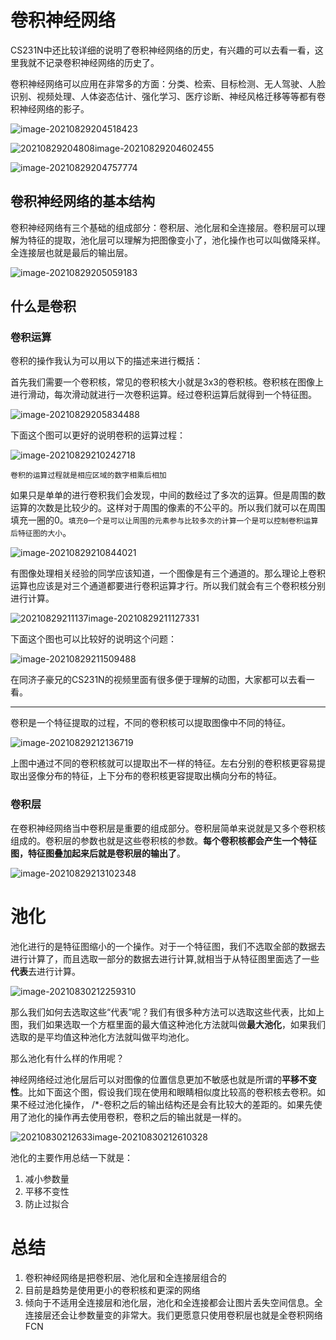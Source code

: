 # 卷积神经网络

CS231N中还比较详细的说明了卷积神经网络的历史，有兴趣的可以去看一看，这里我就不记录卷积神经网络的历史了。

卷积神经网络可以应用在非常多的方面：分类、检索、目标检测、无人驾驶、人脸识别、视频处理、人体姿态估计、强化学习、医疗诊断、神经风格迁移等等都有卷积神经网络的影子。

![image-20210829204518423](images/20210829204814image-20210829204518423.png)

![20210829204808image-20210829204602455](images/20210829204808image-20210829204602455.png)

![image-20210829204757774](images/20210829204759image-20210829204757774.png)

## 卷积神经网络的基本结构

卷积神经网络有三个基础的组成部分：卷积层、池化层和全连接层。卷积层可以理解为特征的提取，池化层可以理解为把图像变小了，池化操作也可以叫做降采样。全连接层也就是最后的输出层。

![image-20210829205059183](image/image-20210829205059183.png)

## 什么是卷积

### 卷积运算

卷积的操作我认为可以用以下的描述来进行概括：

首先我们需要一个卷积核，常见的卷积核大小就是3x3的卷积核。卷积核在图像上进行滑动，每次滑动就进行一次卷积运算。经过卷积运算后就得到一个特征图。

![image-20210829205834488](image/image-20210829205834488.png)

下面这个图可以更好的说明卷积的运算过程：

![image-20210829210242718](images/20210829210243image-20210829210242718.png)

`卷积的运算过程就是相应区域的数字相乘后相加`

如果只是单单的进行卷积我们会发现，中间的数经过了多次的运算。但是周围的数运算的次数是比较少的。这样对于周围的像素的不公平的。所以我们就可以在周围填充一圈的0。`填充0一个是可以让周围的元素参与比较多次的计算一个是可以控制卷积运算后特征图的大小`。

![image-20210829210844021](images/20210829210845image-20210829210844021.png)

有图像处理相关经验的同学应该知道，一个图像是有三个通道的。那么理论上卷积运算也应该是对三个通道都要进行卷积运算才行。所以我们就会有三个卷积核分别进行计算。

![20210829211137image-20210829211127331](images/20210829211137image-20210829211127331.png)

下面这个图也可以比较好的说明这个问题：

![image-20210829211509488](images/20210829211513image-20210829211509488.png)

在同济子豪兄的CS231N的视频里面有很多便于理解的动图，大家都可以去看一看。

---

卷积是一个特征提取的过程，不同的卷积核可以提取图像中不同的特征。

![image-20210829212136719](images/20210829212137image-20210829212136719.png)



上图中通过不同的卷积核就可以提取出不一样的特征。左右分别的卷积核更容易提取出竖像分布的特征，上下分布的卷积核更容提取出横向分布的特征。

### 卷积层

在卷积神经网络当中卷积层是重要的组成部分。卷积层简单来说就是又多个卷积核组成的。卷积层的参数也就是这些卷积核的参数。**每个卷积核都会产生一个特征图，特征图叠加起来后就是卷积层的输出了**。

![image-20210829213102348](image/image-20210829213102348.png)

# 池化

池化进行的是特征图缩小的一个操作。对于一个特征图，我们不选取全部的数据去进行计算了，而且选取一部分的数据去进行计算,就相当于从特征图里面选了一些**代表**去进行计算。

![image-20210830212259310](images/20210830212300image-20210830212259310.png)

那么我们如何去选取这些“代表”呢？我们有很多种方法可以选取这些代表，比如上图，我们如果选取一个方框里面的最大值这种池化方法就叫做**最大池化**，如果我们选取的是平均值这种池化方法就叫做平均池化。

那么池化有什么样的作用呢？

神经网络经过池化层后可以对图像的位置信息更加不敏感也就是所谓的**平移不变性**。比如下面这个图，假设我们现在使用和眼睛相似度比较高的卷积核去卷积。如果不经过池化操作， /*-卷积之后的输出结构还是会有比较大的差距的。如果先使用了池化的操作再去使用卷积，卷积之后的输出就是一样的。

![20210830212633image-20210830212610328](images/20210830212633image-20210830212610328.png)

池化的主要作用总结一下就是：

1. 减小参数量
2. 平移不变性
3. 防止过拟合

# 总结

1. 卷积神经网络是把卷积层、池化层和全连接层组合的
2. 目前是趋势是使用更小的卷积核和更深的网络
3. 倾向于不适用全连接层和池化层，池化和全连接都会让图片丢失空间信息。全连接层还会让参数量变的非常大。我们更愿意只使用卷积层也就是全卷积网络FCN













































